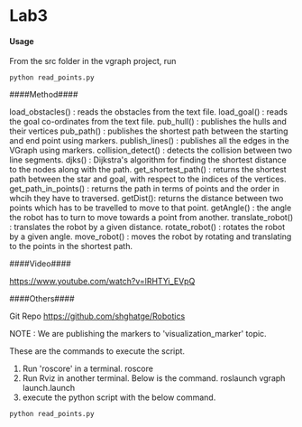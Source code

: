 # Lab3 #
#### Usage ####
From the src folder in the vgraph project,
run
```
python read_points.py

```

####Method####

load_obstacles() : reads the obstacles from the text file.
load_goal() : reads the goal co-ordinates from the text file.
pub_hull() : publishes the hulls and their vertices
pub_path() : publishes the shortest path between the starting and end point using markers.
publish_lines() : publishes all the edges in the VGraph using markers.
collision_detect() : detects the collision between two line segments.
djks() : Dijkstra's algorithm for finding the shortest distance to the nodes along with the path.
get_shortest_path() : returns the shortest path between the star and goal, with respect to the indices of the vertices.
get_path_in_points() : returns the path in terms of points and the order in whcih they have to traversed.
getDist(): returns the distance between two points which has to be travelled to move to that point.
getAngle() : the angle the robot has to turn to move towards a point from another.
translate_robot() : translates the robot by a given distance.
rotate_robot() : rotates the robot by a given angle.
move_robot() : moves the robot by rotating and translating to the points in the shortest path.

####Video####

https://www.youtube.com/watch?v=lRHTYi_EVpQ

####Others####

Git Repo
https://github.com/shghatge/Robotics


NOTE : We are publishing the markers to 'visualization_marker' topic.

These are the commands to execute the script.

1) Run 'roscore' in a terminal.
          roscore
2) Run Rviz in another terminal. Below is the command.
          roslaunch vgraph launch.launch
3) execute the python script with the below command.
```
python read_points.py

```




